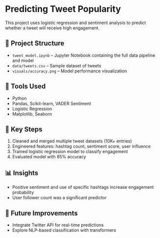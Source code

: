 # Predicting Tweet Popularity

This project uses logistic regression and sentiment analysis to predict whether a tweet will receive high engagement.

## 📂 Project Structure
- `tweet_model.ipynb` – Jupyter Notebook containing the full data pipeline and model
- `data/tweets.csv` – Sample dataset of tweets
- `visuals/accuracy.png` – Model performance visualization

## 🧠 Tools Used
- Python
- Pandas, Scikit-learn, VADER Sentiment
- Logistic Regression
- Matplotlib, Seaborn

## 🧪 Key Steps
1. Cleaned and merged multiple tweet datasets (10K+ entries)
2. Engineered features: hashtag count, sentiment score, user influence
3. Trained logistic regression model to classify engagement
4. Evaluated model with 85% accuracy

## 📊 Insights
- Positive sentiment and use of specific hashtags increase engagement probability
- User follower count was a significant predictor

## 🚀 Future Improvements
- Integrate Twitter API for real-time predictions
- Explore NLP-based classification with transformers